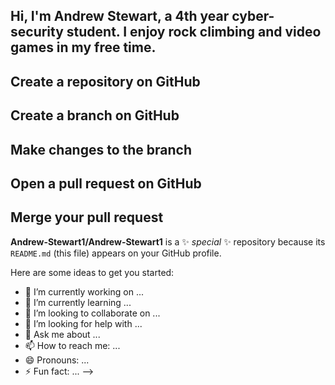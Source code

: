 ## Hi, I'm Andrew Stewart, a 4th year cyber-security student. I enjoy rock climbing and video games in my free time. 
## Create a repository on GitHub
## Create a branch on GitHub
## Make changes to the branch
## Open a pull request on GitHub
## Merge your pull request



**Andrew-Stewart1/Andrew-Stewart1** is a ✨ _special_ ✨ repository because its `README.md` (this file) appears on your GitHub profile.

Here are some ideas to get you started:

- 🔭 I’m currently working on ...
- 🌱 I’m currently learning ...
- 👯 I’m looking to collaborate on ...
- 🤔 I’m looking for help with ...
- 💬 Ask me about ...
- 📫 How to reach me: ...
- 😄 Pronouns: ...
- ⚡ Fun fact: ...
-->

